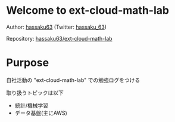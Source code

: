 # Welcome to ext-cloud-math-lab

Author: [hassaku63](https://github.com/hassaku63) (Twitter: [hassaku_63](https://twitter.com/hassaku_63))

Repository: [hassaku63/ext-cloud-math-lab](https://github.com/hassaku63/ext-cloud-math-lab)


# Purpose

自社活動の "ext-cloud-math-lab" での勉強ログをつける

取り扱うトピックは以下

- 統計/機械学習
- データ基盤(主にAWS)